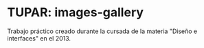 # TUPAR: images-gallery

Trabajo práctico creado durante la cursada de la materia "Diseño e interfaces" en el 2013.
